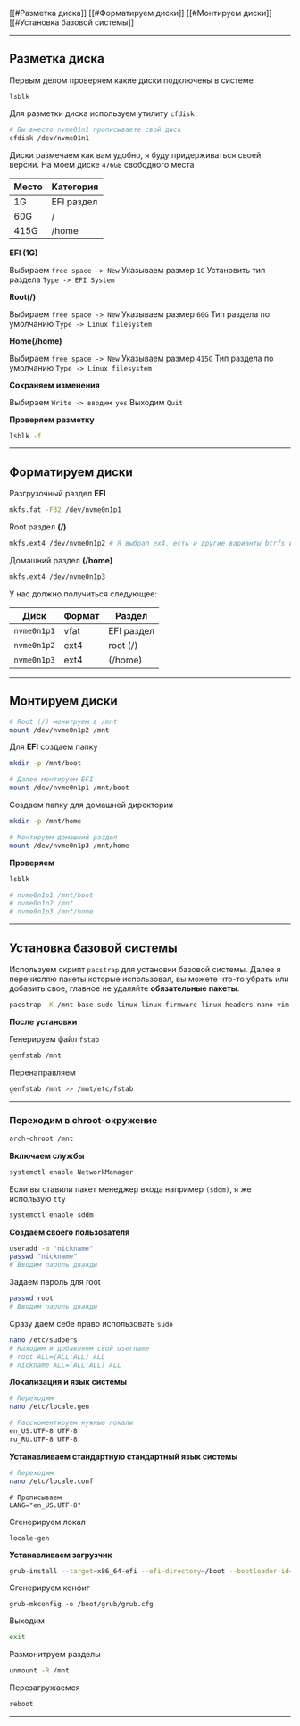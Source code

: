 
[[#Разметка диска]]
[[#Форматируем диски]]
[[#Монтируем диски]]
[[#Установка базовой системы]]

---
## Разметка диска

Первым делом проверяем какие диски подключены в системе

```shell
lsblk
```

Для разметки диска используем утилиту `cfdisk`

```bash
# Вы вместо nvme01n1 прописываете свой диск
cfdisk /dev/nvme01n1
```

Диски размечаем как вам удобно, я буду придерживаться своей версии. На моем диске `476GB` свободного места

| Место | Категория  |
| ----- | ---------- |
| 1G    | EFI раздел |
| 60G   | /          |
| 415G  | /home      |

**EFI (1G)**

Выбираем `free space -> New`
Указываем размер `1G`
Установить тип раздела `Type -> EFI System`

**Root(/)**

Выбираем `free space -> New`
Указываем размер `60G`
Тип раздела по умолчанию `Type -> Linux filesystem`

**Home(/home)**

Выбираем `free space -> New`
Указываем размер `415G`
Тип раздела по умолчанию `Type -> Linux filesystem`

**Cохраняем изменения**

Выбираем `Write -> вводим yes`
Выходим `Quit`

**Проверяем разметку**

```bash
lsblk -f
```

---

## Форматируем диски

Разгрузочный раздел **EFI**

```bash
mkfs.fat -F32 /dev/nvme0n1p1
```

Root раздел **(/)**

```bash
mkfs.ext4 /dev/nvme0n1p2 # Я выбрал ex4, есть и другие варианты btrfs и тд.
```

Домашний раздел **(/home)**

```bash
mkfs.ext4 /dev/nvme0n1p3
```

У нас должно получиться следующее:


| Диск        | Формат | Раздел     |
| ----------- | ------ | ---------- |
| `nvme0n1p1` | vfat   | EFI раздел |
| `nvme0n1p2` | ext4   | root (/)   |
| `nvme0n1p3` | ext4   | (/home)    |

---
## Монтируем диски

```bash
# Root (/) монитруем в /mnt
mount /dev/nvme0n1p2 /mnt
```

Для **EFI** создаем папку

```bash
mkdir -p /mnt/boot
```

```bash
# Далее монтируем EFI
mount /dev/nvme0n1p1 /mnt/boot
```

Создаем папку для домашней директории

```bash
mkdir -p /mnt/home
```

```bash
# Монтируем домашний раздел
mount /dev/nvme0n1p3 /mnt/home
```

**Проверяем**

```bash
lsblk

# nvme0n1p1 /mnt/boot
# nvme0n1p2 /mnt
# nvme0n1p3 /mnt/home
```

---
## Установка базовой системы

Используем скрипт `pacstrap` для установки базовой системы. Далее я перечисляю пакеты которые использовал, вы можете что-то убрать или добавить свое, главное не удаляйте **обязательные пакеты**.

```bash
pacstrap -K /mnt base sudo linux linux-firmware linux-headers nano vim grub efibootmgr hyprland xorg-xwayland waybar wofi kitty nvidia nvidia-utils nvidia-settings pipewire pipewire-pulse wireplumber networkmanager bluez firefox fuse htop hyprpaper noto-fonts ttf-dejavu ttf-font-awesome ttf-jetbrains-mono
```

**После установки** 

Генерируем файл `fstab`

```bash
genfstab /mnt
```

Перенаправляем

```bash
genfstab /mnt >> /mnt/etc/fstab
```

---
### Переходим в chroot-окружение

```bash
arch-chroot /mnt
```

**Включаем службы**

```bash
systemctl enable NetworkManager
```

Если вы ставили пакет менеджер входа например `(sddm)`, я же использую `tty`

```bash
systemctl enable sddm
```

**Создаем своего пользователя**

```bash
useradd -m "nickname"
passwd "nickname"
# Вводим пароль дважды
```

Задаем пароль для root

```bash
passwd root
# Вводим пароль дважды
```

Сразу даем себе право использовать `sudo`

```bash
nano /etc/sudoers
# Находим и добавляем свой username
# root ALL=(ALL:ALL) ALL
# nickname ALL=(ALL:ALL) ALL
```

**Локализация и язык системы**

```bash
# Переходим
nano /etc/locale.gen

# Расскоментируем нужные локали
en_US.UTF-8 UTF-8
ru_RU.UTF-8 UTF-8
```

**Устанавливаем стандартную стандартный язык системы**

```bash
# Переходим
nano /etc/locale.conf
```

```
# Прописываем
LANG="en_US.UTF-8"
```

Сгенерируем локал

```
locale-gen
```

**Устанавливаем загрузчик**

```bash
grub-install --target=x86_64-efi --efi-directory=/boot --bootloader-id=GRUB
```

Сгенерируем конфиг

```
grub-mkconfig -o /boot/grub/grub.cfg
```

Выходим

```bash
exit
```

Размонитруем разделы 

```bash
unmount -R /mnt
```

Перезагружаемся

```bash
reboot
```

---












